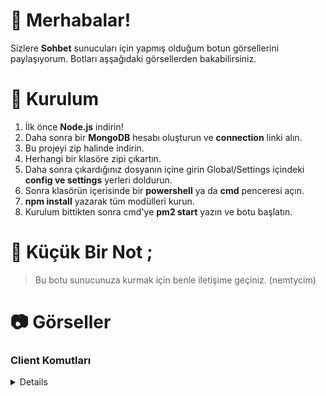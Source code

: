 # 🎉 Merhabalar!
Sizlere __Sohbet__ sunucuları için yapmış olduğum botun görsellerini paylaşıyorum. Botları aşşağıdaki görsellerden bakabilirsiniz.
# 🎀 Kurulum 
1. İlk önce **Node.js** indirin!
3. Daha sonra bir **MongoDB** hesabı oluşturun ve __connection__ linki alın.
4. Bu projeyi zip halinde indirin.
5. Herhangi bir klasöre zipi çıkartın.
6. Daha sonra çıkardığınız dosyanın içine girin Global/Settings içindeki __config ve settings__ yerleri doldurun.
7. Sonra klasörün içerisinde bir __powershell__ ya da __cmd__ penceresi açın.
8. __npm install__ yazarak tüm modülleri kurun.
9. Kurulum bittikten sonra cmd'ye __pm2 start__ yazın ve botu başlatın.

# 📝 Küçük Bir Not ;
> Bu botu sunucunuza kurmak için benle iletişime geçiniz. (nemtycim)

# 📷 Görseller

### Client Komutları
<details>
  
![image](https://github.com/Nemtycim/v14-bots/assets/101521169/e40a8b78-0051-4727-9410-15f1166e807f)
![image](https://github.com/Nemtycim/v14-bots/assets/101521169/4c7b6e08-63b2-40c2-9d78-1e23ddf24244)
![image](https://github.com/Nemtycim/v14-bots/assets/101521169/a063fa06-2d7c-4646-a1e4-c1cdf6ddf26c)
![image](https://github.com/Nemtycim/v14-bots/assets/101521169/9272c61b-5a79-4a9a-a172-5c6e3f28345f)
![image](https://github.com/Nemtycim/v14-bots/assets/101521169/febb42c1-f026-4f12-bc9f-d374a5c63339)
![image](https://github.com/Nemtycim/v14-bots/assets/101521169/f9febf93-7d44-4028-8ecc-3ffd29718756)
![image](https://github.com/Nemtycim/v14-bots/assets/101521169/8df4bfa6-abf2-41b9-8478-5281bcf2a760)
![image](https://github.com/Nemtycim/v14-bots/assets/101521169/55ffe329-1843-499a-8390-437b927d1bdd)
![image](https://github.com/Nemtycim/v14-bots/assets/101521169/d13fa345-a4e3-46e8-9000-54ba380e9f9a)

</details>
